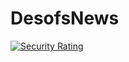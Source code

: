 # DesofsNews
[![Security Rating](https://sonarcloud.io/api/project_badges/measure?project=DESOFSM1A6_desofs2024_M1A_6&metric=security_rating)](https://sonarcloud.io/summary/new_code?id=DESOFSM1A6_desofs2024_M1A_6)
